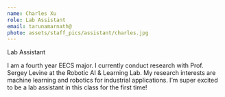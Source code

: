 ```yaml
---
name: Charles Xu
role: Lab Assistant
email: tarunamarnath@
photo: assets/staff_pics/assistant/charles.jpg
---
```


Lab Assistant

I am a fourth year EECS major. I currently conduct research with Prof. Sergey Levine at the Robotic AI & Learning Lab. My research interests are machine learning and robotics for industrial applications. I’m super excited to be a lab assistant in this class for the first time!